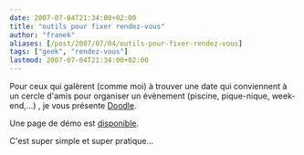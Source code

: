 ```yaml
---
date: 2007-07-04T21:34:00+02:00
title: "outils pour fixer rendez-vous"
author: "franek"
aliases: [/post/2007/07/04/outils-pour-fixer-rendez-vous]
tags: ["geek", "rendez-vous"]
lastmod: 2007-07-04T21:34:00+02:00
---
```

Pour ceux qui galèrent (comme moi) à trouver une date qui conviennent à un cercle d'amis pour organiser un évènement (piscine, pique-nique, week-end,...) , je vous présente [Doodle](http://www.doodle.ch/).

Une page de démo est [disponible](http://www.doodle.ch/dpTsVpwVVQC9).

C'est super simple et super pratique...
